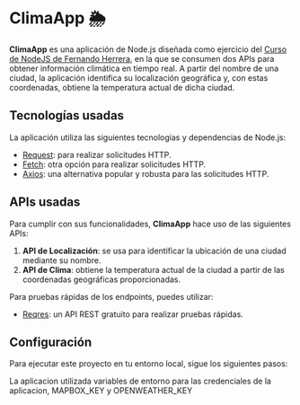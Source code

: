 # ClimaApp 🌦️

**ClimaApp** es una aplicación de Node.js diseñada como ejercicio del [Curso de NodeJS de Fernando Herrera](https://www.udemy.com/course/node-de-cero-a-experto/), en la que se consumen dos APIs para obtener información climática en tiempo real. A partir del nombre de una ciudad, la aplicación identifica su localización geográfica y, con estas coordenadas, obtiene la temperatura actual de dicha ciudad.

## Tecnologías usadas
La aplicación utiliza las siguientes tecnologías y dependencias de Node.js:

- [Request](https://www.npmjs.com/package/request): para realizar solicitudes HTTP.
- [Fetch](https://www.npmjs.com/package/fetch): otra opción para realizar solicitudes HTTP.
- [Axios](https://www.npmjs.com/package/axios): una alternativa popular y robusta para las solicitudes HTTP.

## APIs usadas
Para cumplir con sus funcionalidades, **ClimaApp** hace uso de las siguientes APIs:

1. **API de Localización**: se usa para identificar la ubicación de una ciudad mediante su nombre.
2. **API de Clima**: obtiene la temperatura actual de la ciudad a partir de las coordenadas geográficas proporcionadas.

Para pruebas rápidas de los endpoints, puedes utilizar:
- [Reqres](https://reqres.in/): un API REST gratuito para realizar pruebas rápidas.

## Configuración
Para ejecutar este proyecto en tu entorno local, sigue los siguientes pasos:



La aplicacion utilizada variables de entorno para las credenciales de la aplicacion, MAPBOX_KEY y OPENWEATHER_KEY

